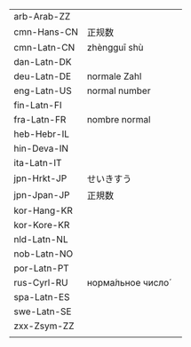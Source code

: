 | | | |
|-|-|-|
| arb-Arab-ZZ |  |  |
| cmn-Hans-CN | 正规数 |  |
| cmn-Latn-CN | zhèngguī shù |  |
| dan-Latn-DK |  |  |
| deu-Latn-DE | normale Zahl |  |
| eng-Latn-US | normal number |  |
| fin-Latn-FI |  |  |
| fra-Latn-FR | nombre normal |  |
| heb-Hebr-IL |  |  |
| hin-Deva-IN |  |  |
| ita-Latn-IT |  |  |
| jpn-Hrkt-JP | せいきすう |  |
| jpn-Jpan-JP | 正規数 |  |
| kor-Hang-KR |  |  |
| kor-Kore-KR |  |  |
| nld-Latn-NL |  |  |
| nob-Latn-NO |  |  |
| por-Latn-PT |  |  |
| rus-Cyrl-RU | норма́льное число́ |  |
| spa-Latn-ES |  |  |
| swe-Latn-SE |  |  |
| zxx-Zsym-ZZ |  |  |
|  |  |  |